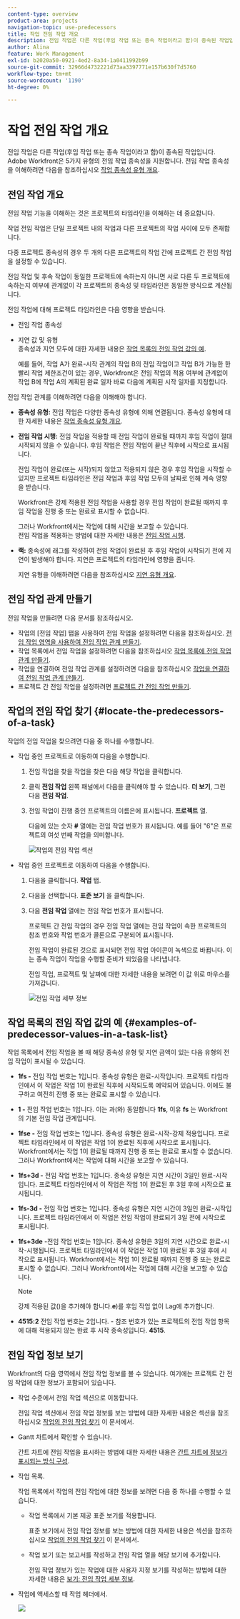 ```yaml
---
content-type: overview
product-area: projects
navigation-topic: use-predecessors
title: 작업 전임 작업 개요
description: 전임 작업은 다른 작업(후임 작업 또는 종속 작업이라고 함)이 종속된 작업입니다. Adobe Workfront은 5가지 유형의 전임 작업 종속성을 지원합니다.
author: Alina
feature: Work Management
exl-id: b2020a50-0921-4ed2-8a34-1a0411992b99
source-git-commit: 32966d4732221d73aa3397771e157b630f7d5760
workflow-type: tm+mt
source-wordcount: '1190'
ht-degree: 0%

---
```


# 작업 전임 작업 개요

<!-- 

CONTEXT SENSITIVE HELP article. DO NOT CHANGE THE NAME OF THE ARTICLE/ DO NOT MOVE OR DELETE! -->

전임 작업은 다른 작업(후임 작업 또는 종속 작업이라고 함)이 종속된 작업입니다. Adobe Workfront은 5가지 유형의 전임 작업 종속성을 지원합니다. 전임 작업 종속성을 이해하려면 다음을 참조하십시오 [작업 종속성 유형 개요](../../../manage-work/tasks/use-prdcssrs/task-dependency-types.md).

## 전임 작업 개요

전임 작업 기능을 이해하는 것은 프로젝트의 타임라인을 이해하는 데 중요합니다.

작업 전임 작업은 단일 프로젝트 내의 작업과 다른 프로젝트의 작업 사이에 모두 존재합니다.

다중 프로젝트 종속성의 경우 두 개의 다른 프로젝트의 작업 간에 프로젝트 간 전임 작업을 설정할 수 있습니다.

전임 작업 및 후속 작업이 동일한 프로젝트에 속하는지 아니면 서로 다른 두 프로젝트에 속하는지 여부에 관계없이 각 프로젝트의 종속성 및 타임라인은 동일한 방식으로 계산됩니다.

전임 작업에 대해 프로젝트 타임라인은 다음 영향을 받습니다.

* 전임 작업 종속성
* 지연 값 및 유형\
  종속성과 지연 모두에 대한 자세한 내용은 [작업 목록의 전임 작업 값의 예](#examples-of-predecessor-values-in-a-task-list).

  예를 들어, 작업 A가 완료-시작 관계의 작업 B의 전임 작업이고 작업 B가 가능한 한 빨리 작업 제한조건이 있는 경우, Workfront은 전임 작업의 적용 여부에 관계없이 작업 B에 작업 A의 계획된 완료 일자 바로 다음에 계획된 시작 일자를 지정합니다.

전임 작업 관계를 이해하려면 다음을 이해해야 합니다.

* **종속성 유형:** 전임 작업은 다양한 종속성 유형에 의해 연결됩니다. 종속성 유형에 대한 자세한 내용은 [작업 종속성 유형 개요](../../../manage-work/tasks/use-prdcssrs/task-dependency-types.md).

* **전임 작업 시행:** 전임 작업을 적용할 때 전임 작업이 완료될 때까지 후임 작업이 절대 시작되지 않을 수 있습니다. 후임 작업은 전임 작업이 끝난 직후에 시작으로 표시됩니다.

  전임 작업이 완료(또는 시작)되지 않았고 적용되지 않은 경우 후임 작업을 시작할 수 있지만 프로젝트 타임라인은 전임 작업과 후임 작업 모두의 날짜로 인해 계속 영향을 받습니다.

  Workfront은 강제 적용된 전임 작업을 사용할 경우 전임 작업이 완료될 때까지 후임 작업을 진행 중 또는 완료로 표시할 수 없습니다.

  그러나 Workfront에서는 작업에 대해 시간을 보고할 수 있습니다.\
  전임 작업을 적용하는 방법에 대한 자세한 내용은 [전임 작업 시행](../../../manage-work/tasks/use-prdcssrs/enforced-predecessors.md).

* **랙:** 종속성에 래그를 작성하여 전임 작업이 완료된 후 후임 작업이 시작되기 전에 지연이 발생해야 합니다. 지연은 프로젝트의 타임라인에 영향을 줍니다.

  지연 유형을 이해하려면 다음을 참조하십시오 [지연 유형 개요](../../../manage-work/tasks/use-prdcssrs/lag-types.md).

## 전임 작업 관계 만들기

전임 작업을 만들려면 다음 문서를 참조하십시오.

* 작업의 [전임 작업] 탭을 사용하여 전임 작업을 설정하려면 다음을 참조하십시오. [전임 작업 영역을 사용하여 전임 작업 관계 만들기](../../../manage-work/tasks/use-prdcssrs/create-predecessors-in-predecessors-area.md).
* 작업 목록에서 전임 작업을 설정하려면 다음을 참조하십시오 [작업 목록에 전임 작업 관계 만들기](../../../manage-work/tasks/use-prdcssrs/create-predecessors-on-task-list.md).
* 작업을 연결하여 전임 작업 관계를 설정하려면 다음을 참조하십시오 [작업을 연결하여 전임 작업 관계 만들기](../../../manage-work/tasks/use-prdcssrs/create-predecessors-by-chaining-tasks.md).
* 프로젝트 간 전임 작업을 설정하려면 [프로젝트 간 전임 작업 만들기](../../../manage-work/tasks/use-prdcssrs/cross-project-predecessors.md).

## 작업의 전임 작업 찾기 {#locate-the-predecessors-of-a-task}

작업의 전임 작업을 찾으려면 다음 중 하나를 수행합니다.

* 작업 중인 프로젝트로 이동하여 다음을 수행합니다.

   1. 전임 작업을 찾을 작업을 찾은 다음 해당 작업을 클릭합니다.
   1. 클릭 **전임 작업** 왼쪽 패널에서 다음을 클릭해야 할 수 있습니다. **더 보기**, 그런 다음 **전임 작업**.
   1. 전임 작업이 진행 중인 프로젝트의 이름은에 표시됩니다. **프로젝트** 열.

      다음에 있는 숫자 **#** 열에는 전임 작업 번호가 표시됩니다. 예를 들어 &quot;6&quot;은 프로젝트의 여섯 번째 작업을 의미합니다.

      ![작업의 전임 작업 섹션](assets/predecessors-area-with-task-header.png)

* 작업 중인 프로젝트로 이동하여 다음을 수행합니다.

   1. 다음을 클릭합니다. **작업** 탭.
   1. 다음을 선택합니다. **표준 보기** 을 클릭합니다.
   1. 다음 **전임 작업** 열에는 전임 작업 번호가 표시됩니다.

      프로젝트 간 전임 작업의 경우 전임 작업 열에는 전임 작업이 속한 프로젝트의 참조 번호와 작업 번호가 콜론으로 구분되어 표시됩니다.

      전임 작업이 완료된 것으로 표시되면 전임 작업 아이콘이 녹색으로 바뀝니다. 이는 종속 작업이 작업을 수행할 준비가 되었음을 나타냅니다.

      전임 작업, 프로젝트 및 날짜에 대한 자세한 내용을 보려면 이 값 위로 마우스를 가져갑니다.

      ![전임 작업 세부 정보](assets/predecessor-details-in-task-list.png)

## 작업 목록의 전임 작업 값의 예 {#examples-of-predecessor-values-in-a-task-list}

작업 목록에서 전임 작업을 볼 때 해당 종속성 유형 및 지연 금액이 있는 다음 유형의 전임 작업이 표시될 수 있습니다.

* **1fs -** 전임 작업 번호는 1입니다. 종속성 유형은 완료-시작입니다. 프로젝트 타임라인에서 이 작업은 작업 1이 완료된 직후에 시작되도록 예약되어 있습니다. 이에도 불구하고 여전히 진행 중 또는 완료로 표시할 수 있습니다.
* **1 -** 전임 작업 번호는 1입니다. 이는 과(와) 동일합니다 **1fs**, 이유 **fs** 는 Workfront의 기본 전임 작업 관계입니다.

* **1fse -** 전임 작업 번호는 1입니다. 종속성 유형은 완료-시작-강제 적용입니다. 프로젝트 타임라인에서 이 작업은 작업 1이 완료된 직후에 시작으로 표시됩니다. Workfront에서는 작업 1이 완료될 때까지 진행 중 또는 완료로 표시할 수 없습니다. 그러나 Workfront에서는 작업에 대해 시간을 보고할 수 있습니다.
* **1fs+3d -** 전임 작업 번호는 1입니다. 종속성 유형은 지연 시간이 3일인 완료-시작입니다. 프로젝트 타임라인에서 이 작업은 작업 1이 완료된 후 3일 후에 시작으로 표시됩니다.
* **1fs-3d -** 전임 작업 번호는 1입니다. 종속성 유형은 지연 시간이 3일인 완료-시작입니다. 프로젝트 타임라인에서 이 작업은 전임 작업이 완료되기 3일 전에 시작으로 표시됩니다.
* **1fs+3de** -전임 작업 번호는 1입니다. 종속성 유형은 3일의 지연 시간으로 완료-시작-시행됩니다. 프로젝트 타임라인에서 이 작업은 작업 1이 완료된 후 3일 후에 시작으로 표시됩니다. Workfront에서는 작업 1이 완료될 때까지 진행 중 또는 완료로 표시할 수 없습니다. 그러나 Workfront에서는 작업에 대해 시간을 보고할 수 있습니다.

  >[!NOTE]
  >
  >강제 적용된 값()을 추가해야 합니다.**e**)를 후임 작업 없이 Lag에 추가합니다.

* **4515:2** 전임 작업 번호는 2입니다. - 참조 번호가 있는 프로젝트의 전임 작업 항목에 대해 적용되지 않는 완료 후 시작 종속성입니다. **4515**.

## 전임 작업 정보 보기

Workfront의 다음 영역에서 전임 작업 정보를 볼 수 있습니다. 여기에는 프로젝트 간 전임 작업에 대한 정보가 포함되어 있습니다.

* 작업 수준에서 전임 작업 섹션으로 이동합니다.

  전임 작업 섹션에서 전임 작업 정보를 보는 방법에 대한 자세한 내용은 섹션을 참조하십시오 [작업의 전임 작업 찾기](#locate-the-predecessors-of-a-task) 이 문서에서.

* Gantt 차트에서 확인할 수 있습니다.

  간트 차트에 전임 작업을 표시하는 방법에 대한 자세한 내용은 [간트 차트에 정보가 표시되는 방식 구성](../../../manage-work/gantt-chart/use-the-gantt-chart/configure-info-on-gantt-chart.md).

* 작업 목록.

  작업 목록에서 작업의 전임 작업에 대한 정보를 보려면 다음 중 하나를 수행할 수 있습니다.

   * 작업 목록에서 기본 제공 표준 보기를 적용합니다.

     표준 보기에서 전임 작업 정보를 보는 방법에 대한 자세한 내용은 섹션을 참조하십시오 [작업의 전임 작업 찾기](#locate-the-predecessors-of-a-task) 이 문서에서.

   * 작업 보기 또는 보고서를 작성하고 전임 작업 열을 해당 보기에 추가합니다.

     전임 작업 정보가 있는 작업에 대한 사용자 지정 보기를 작성하는 방법에 대한 자세한 내용은 [보기: 전임 작업 세부 정보](../../../reports-and-dashboards/reports/custom-view-filter-grouping-samples/view-predecessor-details.md).

* 작업에 액세스할 때 작업 헤더에서.

  ![](assets/qs-predecessor-info-in-task-header-350x141.png)
